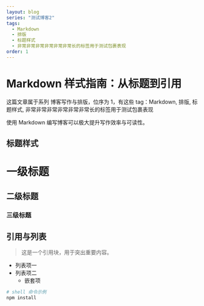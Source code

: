 ```yaml
---
layout: blog
series: "测试博客2"
tags:
  - Markdown
  - 排版
  - 标题样式
  - 非常非常非常非常非常非常长的标签用于测试包裹表现
order: 1
---
```


# Markdown 样式指南：从标题到引用

这篇文章属于系列 博客写作与排版，位序为 1，有这些 tag：Markdown, 排版, 标题样式, 非常非常非常非常非常非常长的标签用于测试包裹表现

使用 Markdown 编写博客可以极大提升写作效率与可读性。

## 标题样式

# 一级标题  
## 二级标题  
### 三级标题

## 引用与列表

> 这是一个引用块，用于突出重要内容。

- 列表项一
- 列表项二
  - 嵌套项

```bash
# shell 命令示例
npm install
```